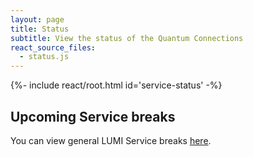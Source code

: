 ```yaml
---
layout: page
title: Status
subtitle: View the status of the Quantum Connections
react_source_files:
  - status.js
---
```


{%- include react/root.html id='service-status' -%}

## Upcoming Service breaks

You can view general LUMI Service breaks [here](https://www.lumi-supercomputer.eu/lumi-service-status/).
